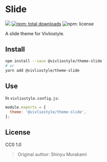 # Slide

[![](https://img.shields.io/npm/v/@vivliostyle/theme-slide.svg)](https://npmjs.com/package/@vivliostyle/theme-slide)
[![npm: total downloads](https://flat.badgen.net/npm/dt/@vivliostyle/theme-slide)](https://npmjs.com/package/@vivliostyle/theme-slide)
![npm: license](https://flat.badgen.net/npm/license/@vivliostyle/theme-slide)

A slide theme for Vivliostyle.

## Install

```bash
npm install --save @vivliostyle/theme-slide
# or
yarn add @vivliostyle/theme-slide
```

## Use

In `vivliostyle.config.js`:

```js
module.exports = {
  theme: '@vivliostyle/theme-slide',
};
```

## License

CC0 1.0

> Original author: Shinyu Murakami
